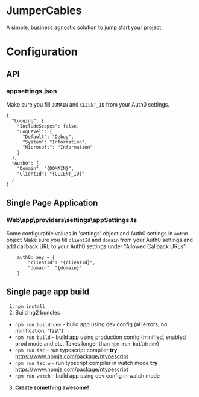 # JumperCables

A simple, business agnostic solution to jump start your project.

# Configuration

## API

### appsettings.json

Make sure you fill `DOMAIN` and `CLIENT_ID` from your Auth0 settings.

```
{
  "Logging": {
    "IncludeScopes": false,
    "LogLevel": {
      "Default": "Debug",
      "System": "Information",
      "Microsoft": "Information"
    }
  },
  "Auth0": {
    "Domain": "{DOMAIN}",
    "ClientId": "{CLIENT_ID}"
  }
}
```

## Single Page Application

### Web\app\providers\settings\appSettings.ts

Some configurable values in 'settings' object and Auth0 settings in `auth0` object
Make sure you fill `clientId` and `domain` from your Auth0 settings and add callback URL to your Auth0 settings under "Allowed Callback URLs".

```
    auth0: any = {
        "clientId": "{clientId}",
        "domain": "{domain}"
    }
```

## Single page app build

1. `npm install`
2. Build ng2 bundles
  * `npm run build:dev` - build app using dev config (all errors, no minification, "fast")
  * `npm run build` - build app using production config (minified, enabled prod mode and etc. Takes longer than `npm run build:dev`)
  * `npm run tsc` - run typescript compiler **try** https://www.npmjs.com/package/ntypescript
  * `npm run tsc:w` - run typscript compiler in watch mode **try** https://www.npmjs.com/package/ntypescript
  * `npm run watch` - build app using dev config in watch mode 
3. **Create something awesome!**
  

